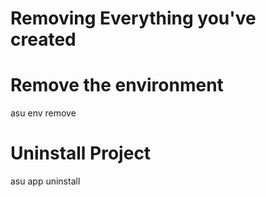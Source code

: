 # Removing Everything you've created

# Remove the environment
asu env remove <env-name>

# Uninstall Project
asu app uninstall <app-name>
